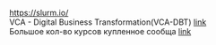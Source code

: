 https://slurm.io/  
VCA - Digital Business Transformation(VCA-DBT) [link](https://vmwarelearningzone.vmware.com/oltpublish/site/coursePlayer.do?dispatch=show&courseSessionId=cb9ca5fd-de3d-11e7-a6ac-0cc47a352510)  
Большое кол-во курсов купленное сообща [link](https://skladchik.com/forums/%D0%9A%D1%83%D1%80%D1%81%D1%8B-%D0%BF%D0%BE-%D0%B0%D0%B4%D0%BC%D0%B8%D0%BD%D0%B8%D1%81%D1%82%D1%80%D0%B8%D1%80%D0%BE%D0%B2%D0%B0%D0%BD%D0%B8%D1%8E.16/)
